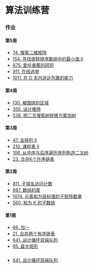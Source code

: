 # 算法训练营

### 作业
#### 第5周
- [74. 搜索二维矩阵][LC74]
- [154. 寻找旋转排序数组中的最小值 II][LC154]
- [875. 爱吃香蕉的珂珂][LC875]
- [911. 在线选举][LC911]
- [1011. 在 D 天内送达包裹的能力][LC1011]

#### 第4周
- [130. 被围绕的区域][LC130]
- [355. 设计推特][LC355]
- [538. 把二叉搜索树转换为累加树][LC538]

#### 第3周
- [47. 全排列 II][LC47]
- [210. 课程表 II][LC210]
- [106. 从中序与后序遍历序列构造二叉树][LC106]
- [23. 合并K个升序链表][LC23]

#### 第2周
- [811. 子域名访问计数][LC811]
- [697. 数组的度][LC697]
- [1074. 元素和为目标值的子矩阵数量][LC1074]
- [560. 和为 K 的子数组][LC560]

#### 第1周
- [66. 加一][LC66]
- [21. 合并两个有序链表][LC21]
- [641. 设计循环双端队列][LC641]
- [85. 最大矩形][LC85]
#####
- [641. 设计循环双端队列][LC641]

[LC74]: binarySearch/N74.java
[LC154]: binarySearch/N154.java
[LC875]: binarySearch/N875.java
[LC911]: binarySearch/N911.java
[LC1011]: binarySearch/N1011.java

[LC130]: dfs/N130.java
[LC355]: dfs/Twitter.java
[LC538]: dfs/N538.java

[LC21]: linkedList/N21.java
[LC141]: linkedList/N141.java
[LC206]: linkedList/N206.java
[LC23]: linkedList/N23.java

[LC210]: bfs/N210.java
[LC106]: map/N106.java

[LC26]: array/N26.java
[LC46]: array/N46.java
[LC47]: array/N47.java
[LC66]: array/N66.java
[LC88]: array/N88.java
[LC641]: array/MyCircularDeque.java
[MyHashMap]: array/MyHashMap.java

[LC30]: map/N30.java
[LC49]: map/N49.java
[LC560]: map/N560.java
[LC697]: map/N697.java
[LC811]: map/N811.java
[LC1074]: map/N1074.java

[LC874]: set/N874.java

[LC20]: stack/N20.java
[LC84]: stack/N84.java
[LC85]: stack/N85.java
[LC150]: stack/N150.java
[LC155]: stack/N155.java
[LC227]: stack/N227.java